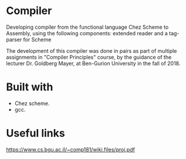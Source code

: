 # Compiler

Developing compiler from the functional language Chez Scheme to Assembly, using the following components: extended reader and a tag-parser for Scheme

The development of this compiler was done in pairs as part of multiple assignments in "Compiler Principles" course, by the guidance of the lecturer Dr. Goldberg Mayer, at Ben-Gurion University in the fall of 2018.

# Built with
  - Chez scheme.
  - gcc.

# Useful links
https://www.cs.bgu.ac.il/~comp181/wiki.files/proj.pdf
